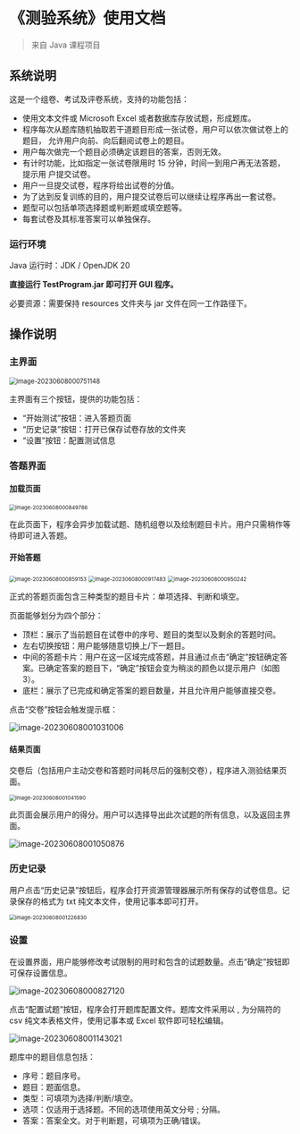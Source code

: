 # 《测验系统》使用文档

> 来自 Java 课程项目

## 系统说明

这是一个组卷、考试及评卷系统，支持的功能包括：

- 使用文本文件或 Microsoft Excel 或者数据库存放试题，形成题库。 
- 程序每次从题库随机抽取若干道题目形成一张试卷，用户可以依次做试卷上的题目， 允许用户向前、向后翻阅试卷上的题目。
- 用户每次做完一个题目必须确定该题目的答案，否则无效。
- 有计时功能，比如指定一张试卷限用时 15 分钟，时间一到用户再无法答题，提示用 户提交试卷。
- 用户一旦提交试卷，程序将给出试卷的分值。
- 为了达到反复训练的目的，用户提交试卷后可以继续让程序再出一套试卷。
- 题型可以包括单项选择题或判断题或填空题等。
- 每套试卷及其标准答案可以单独保存。

### 运行环境

Java 运行时：JDK / OpenJDK 20

**直接运行 TestProgram.jar 即可打开 GUI 程序。**

必要资源：需要保持 resources 文件夹与 jar 文件在同一工作路径下。

## 操作说明

### 主界面

<img src="README.assets\image-20230608000751148.png" alt="image-20230608000751148" style="zoom:80%;" />

主界面有三个按钮，提供的功能包括：

- “开始测试”按钮：进入答题页面
- “历史记录”按钮：打开已保存试卷存放的文件夹
- “设置”按钮：配置测试信息

### 答题界面

#### 加载页面

<img src="README.assets\image-20230608000849786.png" alt="image-20230608000849786" style="zoom: 67%;" />

在此页面下，程序会异步加载试题、随机组卷以及绘制题目卡片。用户只需稍作等待即可进入答题。

#### 开始答题

<img src="README.assets\image-20230608000859153.png" alt="image-20230608000859153" style="zoom: 67%;" />

<img src="README.assets\image-20230608000917483.png" alt="image-20230608000917483" style="zoom:67%;" />

<img src="README.assets\image-20230608000950242.png" alt="image-20230608000950242" style="zoom:67%;" />

正式的答题页面包含三种类型的题目卡片：单项选择、判断和填空。

页面能够划分为四个部分：

- 顶栏：展示了当前题目在试卷中的序号、题目的类型以及剩余的答题时间。
- 左右切换按钮：用户能够随意切换上/下一题目。
- 中间的答题卡片：用户在这一区域完成答题，并且通过点击“确定”按钮确定答案。已确定答案的题目下，“确定”按钮会变为稍淡的颜色以提示用户（如图3）。
- 底栏：展示了已完成和确定答案的题目数量，并且允许用户能够直接交卷。

点击“交卷”按钮会触发提示框：

![image-20230608001031006](README.assets/image-20230608001031006.png)

#### 结果页面

交卷后（包括用户主动交卷和答题时间耗尽后的强制交卷），程序进入测验结果页面。

<img src="README.assets\image-20230608001041590.png" alt="image-20230608001041590" style="zoom:67%;" />

此页面会展示用户的得分。用户可以选择导出此次试题的所有信息，以及返回主界面。

![image-20230608001050876](README.assets\image-20230608001050876.png)

### 历史记录

用户点击“历史记录”按钮后，程序会打开资源管理器展示所有保存的试卷信息。记录保存的格式为 txt 纯文本文件，使用记事本即可打开。

<img src="README.assets\image-20230608001226830.png" alt="image-20230608001226830" style="zoom:67%;" />

### 设置

在设置界面，用户能够修改考试限制的用时和包含的试题数量。点击“确定”按钮即可保存设置信息。

![image-20230608000827120](README.assets/image-20230608000827120.png)

点击“配置试题”按钮，程序会打开题库配置文件。题库文件采用以 , 为分隔符的 csv 纯文本表格文件，使用记事本或 Excel 软件即可轻松编辑。

![image-20230608001143021](README.assets/image-20230608001143021.png)

题库中的题目信息包括：

- 序号：题目序号。
- 题目：题面信息。
- 类型：可填项为选择/判断/填空。
- 选项：仅适用于选择题。不同的选项使用英文分号 ; 分隔。
- 答案：答案全文。对于判断题，可填项为正确/错误。
